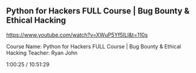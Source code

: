## Python for Hackers FULL Course | Bug Bounty & Ethical Hacking
https://www.youtube.com/watch?v=XWuP5Yf5ILI&t=110s

Course Name: Python for Hackers FULL Course | Bug Bounty & Ethical Hacking
Teacher: Ryan John

1:00:25 / 10:51:29
